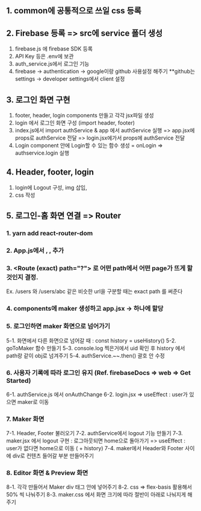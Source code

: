## 1. common에 공통적으로 쓰일 css 등록

## 2. Firebase 등록 => src에 service 폴더 생성

1. firebase.js 에 firebase SDK 등록
2. API Key 등은 .env에 보관
3. auth_service.js에서 로그인 기능
4. firebase -> authentication -> google이랑 github 사용설정 해주기 \*\*github는 settings -> developer settings에서 client 설정

## 3. 로그인 화면 구현

1. footer, header, login components 만들고 각각 jsx파일 생성
2. login 에서 로그인 화면 구성 (import header, footer)
3. index.js에서 import authService & app 에서 authService 실행 => app.jsx에 props로 authService 전달
   => login.jsx에가서 props에 authService 전달
4. Login component 안에 Login할 수 있는 함수 생성 = onLogin => authservice.login 실행

## 4. Header, footer, login

1. login에 Logout 구성, img 삽입,
2. css 작성

## 5. 로그인-홈 화면 연결 => Router

### 1. yarn add react-router-dom

### 2. App.js에서 <BrowserRouter>, <Switch>, <Route> 추가

### 3. <Route (exact) path="?"> 로 어떤 path에서 어떤 page가 뜨게 할 것인지 결정.

Ex. /users 와 /users/abc 같은 비슷한 url을 구분할 때는 exact path 를 써준다

### 4. components에 maker 생성하고 app.jsx -> <Switch> 하나에 할당

### 5. 로그인하면 maker 화면으로 넘어가기

5-1. 화면에서 다른 화면으로 넘어갈 때 : const history = useHistory()
5-2. goToMaker 함수 만들기
5-3. console.log 찍은거에서 uid 확인 후 history 에서 path랑 같이 obj로 넘겨주기
5-4. authService.~~.then() 괄호 안 수정

### 6. 사용자 기록에 따라 로그인 유지 (Ref. firebaseDocs => web => Get Started)

6-1. authService.js 에서 onAuthChange
6-2. login.jsx => useEffect : user가 있으면 maker로 이동

### 7. Maker 화면

7-1. Header, Footer 불러오기
7-2. authService에서 logout 기능 만들기
7-3. maker.jsx 에서 logout 구현 : 로그아웃되면 home으로 돌아가기
=> useEffect : user가 없다면 home으로 이동 ( + history)
7-4. maker에서 Header와 Footer 사이에 div로 컨텐츠 들어갈 부분 만들어주기

### 8. Editor 화면 & Preview 화면

8-1. 각각 만들어서 Maker div 태그 안에 넣어주기
8-2. css => flex-basis 활용해서 50% 씩 나눠주기
8-3. maker.css 에서 화면 크기에 따라 절반이 아래로 나눠지게 해주기
